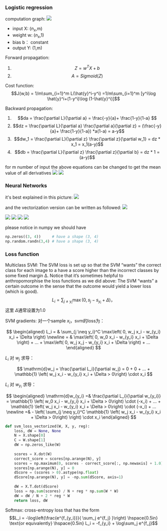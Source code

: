 ### Logistic regression
computation graph: ![](https://i.imgur.com/ZW8G5SG.png)
* input  X:    ($n_x$,m)
* weight w:    ($n_x$,1)
* bias   b：    constant
* output Y:    (1,m)

Forward propagation: 
1. $$Z=w^TX+b$$
2. $$A = Sigmoid(Z)$$

Cost function:
$$J(w,b) = 1/m\sum_{i=1}^m L(\hat{y}^i-y^i)
=1/m\sum_{i=1}^m [y^i\log \hat{y}^i+(1-y^i)\log (1-\hat{y}^i)]$$

Backward propagation:
1. $$da = \frac{\partial L}{\partial a} = \frac{-y}{a}+ \frac{1-y}{1-a} $$
2. $$dz = \frac{\partial L}{\partial a} \frac{\partial a}{\partial z} = (\frac{-y}{a}+ \frac{1-y}{1-a}) *a(1-a) = a-y$$
3. $$dw_1 = \frac{\partial L}{\partial z} \frac{\partial z}{\partial w_1} = dz * x_1 = x_1(a-y)$$
4. $$db = \frac{\partial L}{\partial z} \frac{\partial z}{\partial b} = dz * 1 = (a-y)$$

for m number of input the above equations can be changed to get the mean value of all derivatives 
![](https://i.imgur.com/uq2TqCd.png)
![](https://i.imgur.com/2VgyOSc.png)


### Neural Networks
it's best explained in this picture: 
![](https://i.imgur.com/7WIOXtt.png)

and the vectorization version can be written as followed: 
![](https://i.imgur.com/Hhqxkaw.png)

![](https://i.imgur.com/e91LxyH.png)
![](https://i.imgur.com/gXPxalp.png)
![](https://i.imgur.com/4MBZkGq.png)
![](https://i.imgur.com/kKdLwEO.png)

please notice in numpy we should have 
``` python 
np.zeros((3, 4))     # have a shape (3, 4)
np.random.randn(3,4) # have a shape (3, 4)

```
### Loss function
Multiclass SVM: The SVM loss is set up so that the SVM “wants” the correct class for each image to a have a score higher than the incorrect classes by some fixed margin Δ. Notice that it’s sometimes helpful to anthropomorphise the loss functions as we did above: The SVM “wants” a certain outcome in the sense that the outcome would yield a lower loss (which is good).
$$L_i = \sum_{j\neq y_i}\max(0, s_j - s_{y_i} + \Delta)，$$
这里 $\Delta$通常设置为1.0 

SVM gradients: 
对一个sample $x_i$，svm的loss为：

$$
\begin{aligned}
L_i = & \sum_{j \neq y_i}^C \max\left( 0, w_j x_i - w_{y_i} x_i + \Delta \right) \newline
= & \max\left( 0, w_0 x_i - w_{y_i} x_i + \Delta \right) + ... + \max\left( 0, w_j x_j - w_{y_i} x_i + \Delta \right) + ...
\end{aligned}
$$

$L_i$ 对 $w_j$ 求导：

$$
\mathrm{d}w_j =  \frac{\partial L_i}{\partial w_j} = 0 + 0 + ... +
 \mathbb{1} \left( w_j x_i - w_{y_i} x_i + \Delta > 0\right) \cdot x_i
$$

$L_i$ 对 $w_{y_i}$ 求导：

$$
\begin{aligned}
\mathrm{d}w_{y_i} =& \frac{\partial L_i}{\partial w_{y_i}} =
\mathbb{1} \left( w_0 x_i - w_{y_i} x_i + \Delta > 0\right) \cdot (-x_i) +
 ... + \mathbb{1} \left( w_j x_i - w_{y_i} x_i + \Delta > 0\right) \cdot (-x_i) + ... \newline
 =& - \left(  \sum_{j \neq y_i}^C  \mathbb{1} \left( w_j x_i - w_{y_i} x_i + \Delta > 0\right) \right) \cdot x_i
 \end{aligned}
$$
``` python 
def svm_loss_vectorized(W, X, y, reg):
    loss, dW = None, None
    N = X.shape[0]
    C = W.shape[1]
    dW = np.zeros_like(W)
    
    scores = X.dot(W)
    correct_score = scores[np.arange(N), y]
    scores = np.maximum(0, scores - correct_score[:, np.newaxis] + 1.0)
    scores[np.arange(N), y] = 0
    dScore = (scores > 0).astype(np.float)
    dScore[np.arange(N), y] = -np.sum(dScore, axis=1)
    
    dW = X.T.dot(dScore)
    loss = np.sum(scores) / N + reg * np.sum(W * W)
    dW = dW / N + 2 * reg * W
    return loss, dW
```

Softmax: cross-entropy loss that has the form 
$$L_i = -\log\left(\frac{e^{f_{y_i}}}{ \sum_j e^{f_j} }\right) \hspace{0.5in} \text{or equivalently} \hspace{0.5in} L_i = -f_{y_i} + \log\sum_j e^{f_j}$$
